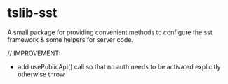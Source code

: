# tslib-sst
A small package for providing convenient methods to configure the sst framework &amp; some helpers for server code.



// IMPROVEMENT:
- add usePublicApi() call so that no auth needs to be activated explicitly
  otherwise throw